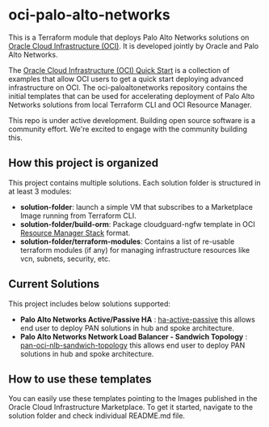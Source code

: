 # oci-palo-alto-networks

This is a Terraform module that deploys Palo Alto Networks solutions on [Oracle Cloud Infrastructure (OCI)](https://cloud.oracle.com/en_US/cloud-infrastructure). It is developed jointly by Oracle and Palo Alto Networks.

The [Oracle Cloud Infrastructure (OCI) Quick Start](https://github.com/oracle?q=quickstart) is a collection of examples that allow OCI users to get a quick start deploying advanced infrastructure on OCI. The oci-paloaltonetworks repository contains the initial templates that can be used for accelerating deployment of Palo Alto Networks solutions from local Terraform CLI and OCI Resource Manager.

This repo is under active development.  Building open source software is a community effort.  We're excited to engage with the community building this.

## How this project is organized

This project contains multiple solutions. Each solution folder is structured in at least 3 modules:

- **solution-folder**: launch a simple VM that subscribes to a Marketplace Image running from Terraform CLI.
- **solution-folder/build-orm**: Package cloudguard-ngfw template in OCI [Resource Manager Stack](https://docs.cloud.oracle.com/iaas/Content/ResourceManager/Tasks/managingstacksandjobs.htm) format.
- **solution-folder/terraform-modules**: Contains a list of re-usable terraform modules (if any) for managing infrastructure resources like vcn, subnets, security, etc.

## Current Solutions 

This project includes below solutions supported: 

- **Palo Alto Networks Active/Passive HA** : [ha-active-passive](ha-active-passive) this allows end user to deploy PAN solutions in hub and spoke architecture. 
- **Palo Alto Networks Network Load Balancer - Sandwich Topology** : [pan-oci-nlb-sandwich-topology](nlb-use-case) this allows end user to deploy PAN solutions in hub and spoke architecture. 

## How to use these templates

You can easily use these templates pointing to the Images published in the Oracle Cloud Infrastructure Marketplace. To get it started, navigate to the solution folder and check individual README.md file.
